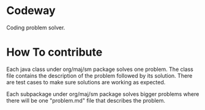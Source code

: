 Codeway
===============
Coding problem solver.

How To contribute
==================
Each java class under org/maj/sm package solves one problem. The class file
contains the description of the problem followed by its solution. There are
test cases to make sure solutions are working as expected.

Each subpackage under org/maj/sm package solves bigger problems where there will
be one "problem.md" file that describes the problem.


